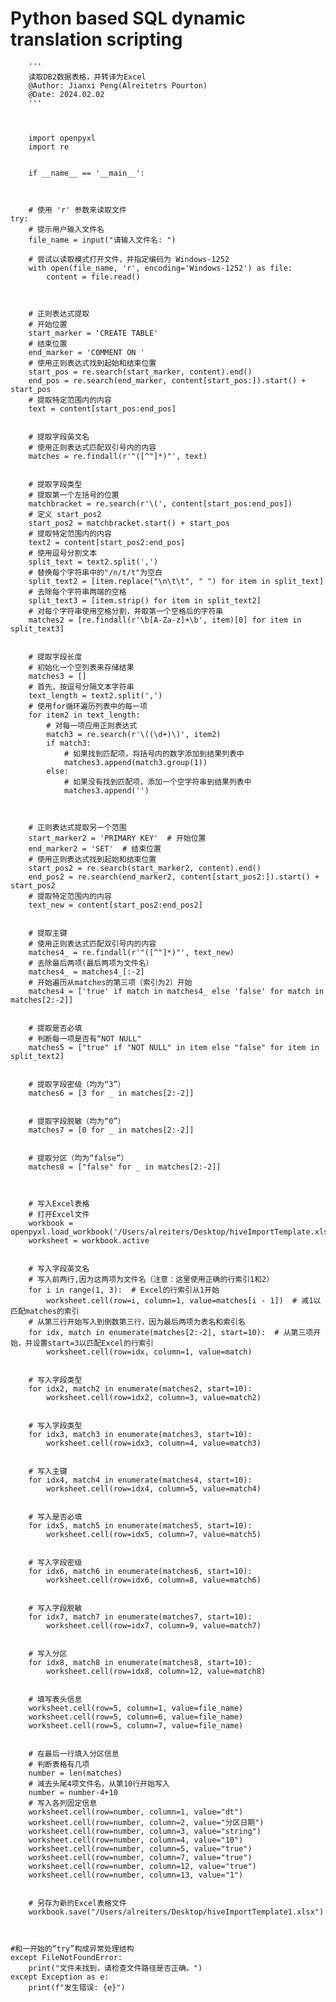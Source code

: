 # Python based SQL dynamic translation scripting




        '''
        读取DB2数据表格，并转译为Excel
        @Author: Jianxi Peng(Alreitetrs Pourton)
        @Date: 2024.02.02
        '''



        import openpyxl
        import re


        if __name__ == '__main__':



        # 使用 'r' 参数来读取文件
    try:
        # 提示用户输入文件名
        file_name = input("请输入文件名: ")

        # 尝试以读取模式打开文件，并指定编码为 Windows-1252
        with open(file_name, 'r', encoding='Windows-1252') as file:
            content = file.read()



        # 正则表达式提取
        # 开始位置
        start_marker = 'CREATE TABLE'
        # 结束位置
        end_marker = 'COMMENT ON '
        # 使用正则表达式找到起始和结束位置
        start_pos = re.search(start_marker, content).end()
        end_pos = re.search(end_marker, content[start_pos:]).start() + start_pos
        # 提取特定范围内的内容
        text = content[start_pos:end_pos]


        # 提取字段英文名
        # 使用正则表达式匹配双引号内的内容
        matches = re.findall(r'"([^"]*)"', text)


        # 提取字段类型
        # 提取第一个左括号的位置
        matchbracket = re.search(r'\(', content[start_pos:end_pos])
        # 定义 start_pos2
        start_pos2 = matchbracket.start() + start_pos
        # 提取特定范围内的内容
        text2 = content[start_pos2:end_pos]
        # 使用逗号分割文本
        split_text = text2.split(',')
        # 替换每个字符串中的"/n/t/t"为空白
        split_text2 = [item.replace("\n\t\t", " ") for item in split_text]
        # 去除每个字符串两端的空格
        split_text3 = [item.strip() for item in split_text2]
        # 对每个字符串使用空格分割，并取第一个空格后的字符串
        matches2 = [re.findall(r'\b[A-Za-z]+\b', item)[0] for item in split_text3]


        # 提取字段长度
        # 初始化一个空列表来存储结果
        matches3 = []
        # 首先，按逗号分隔文本字符串
        text_length = text2.split(',')
        # 使用for循环遍历列表中的每一项
        for item2 in text_length:
            # 对每一项应用正则表达式
            match3 = re.search(r'\((\d+)\)', item2)
            if match3:
                # 如果找到匹配项，将括号内的数字添加到结果列表中
                matches3.append(match3.group(1))
            else:
                # 如果没有找到匹配项，添加一个空字符串到结果列表中
                matches3.append('')



        # 正则表达式提取另一个范围
        start_marker2 = 'PRIMARY KEY'  # 开始位置
        end_marker2 = 'SET'  # 结束位置
        # 使用正则表达式找到起始和结束位置
        start_pos2 = re.search(start_marker2, content).end()
        end_pos2 = re.search(end_marker2, content[start_pos2:]).start() + start_pos2
        # 提取特定范围内的内容
        text_new = content[start_pos2:end_pos2]


        # 提取主键
        # 使用正则表达式匹配双引号内的内容
        matches4_ = re.findall(r'"([^"]*)"', text_new)
        # 去除最后两项(最后两项为文件名）
        matches4_ = matches4_[:-2]
        # 开始遍历从matches的第三项（索引为2）开始
        matches4 = ['true' if match in matches4_ else 'false' for match in matches[2:-2]]


        # 提取是否必填
        # 判断每一项是否有“NOT NULL"
        matches5 = ["true" if "NOT NULL" in item else "false" for item in split_text2]


        # 提取字段密级（均为“3”）
        matches6 = [3 for _ in matches[2:-2]]


        # 提取字段脱敏（均为“0”）
        matches7 = [0 for _ in matches[2:-2]]


        # 提取分区（均为“false”）
        matches8 = ["false" for _ in matches[2:-2]]



        # 写入Excel表格
        # 打开Excel文件
        workbook = openpyxl.load_workbook('/Users/alreiters/Desktop/hiveImportTemplate.xlsx')
        worksheet = workbook.active


        # 写入字段英文名
        # 写入前两行,因为这两项为文件名（注意：这里使用正确的行索引1和2）
        for i in range(1, 3):  # Excel的行索引从1开始
            worksheet.cell(row=i, column=1, value=matches[i - 1])  # 减1以匹配matches的索引
        # 从第三行开始写入到倒数第三行，因为最后两项为表名和索引名
        for idx, match in enumerate(matches[2:-2], start=10):  # 从第三项开始，并设置start=3以匹配Excel的行索引
            worksheet.cell(row=idx, column=1, value=match)


        # 写入字段类型
        for idx2, match2 in enumerate(matches2, start=10):
            worksheet.cell(row=idx2, column=3, value=match2)


        # 写入字段类型
        for idx3, match3 in enumerate(matches3, start=10):
            worksheet.cell(row=idx3, column=4, value=match3)


        # 写入主键
        for idx4, match4 in enumerate(matches4, start=10):
            worksheet.cell(row=idx4, column=5, value=match4)


        # 写入是否必填
        for idx5, match5 in enumerate(matches5, start=10):
            worksheet.cell(row=idx5, column=7, value=match5)


        # 写入字段密级
        for idx6, match6 in enumerate(matches6, start=10):
            worksheet.cell(row=idx6, column=8, value=match6)


        # 写入字段脱敏
        for idx7, match7 in enumerate(matches7, start=10):
            worksheet.cell(row=idx7, column=9, value=match7)


        # 写入分区
        for idx8, match8 in enumerate(matches8, start=10):
            worksheet.cell(row=idx8, column=12, value=match8)


        # 填写表头信息
        worksheet.cell(row=5, column=1, value=file_name)
        worksheet.cell(row=5, column=6, value=file_name)
        worksheet.cell(row=5, column=7, value=file_name)


        # 在最后一行填入分区信息
        # 判断表格有几项
        number = len(matches)
        # 减去头尾4项文件名，从第10行开始写入
        number = number-4+10
        # 写入各列固定信息
        worksheet.cell(row=number, column=1, value="dt")
        worksheet.cell(row=number, column=2, value="分区日期")
        worksheet.cell(row=number, column=3, value="string")
        worksheet.cell(row=number, column=4, value="10")
        worksheet.cell(row=number, column=5, value="true")
        worksheet.cell(row=number, column=7, value="true")
        worksheet.cell(row=number, column=12, value="true")
        worksheet.cell(row=number, column=13, value="1")


        # 另存为新的Excel表格文件
        workbook.save("/Users/alreiters/Desktop/hiveImportTemplate1.xlsx")



    #和一开始的“try”构成异常处理结构
    except FileNotFoundError:
        print("文件未找到，请检查文件路径是否正确。")
    except Exception as e:
        print(f"发生错误: {e}")
